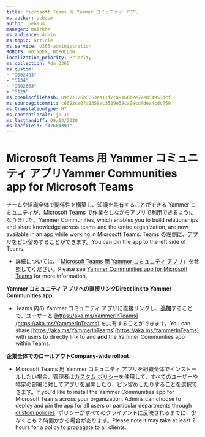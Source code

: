 ```yaml
---
title: Microsoft Teams 用 Yammer コミュニティ アプリ
ms.author: pebaum
author: pebaum
manager: mnirkhe
ms.audience: Admin
ms.topic: article
ms.service: o365-administration
ROBOTS: NOINDEX, NOFOLLOW
localization_priority: Priority
ms.collection: Adm_O365
ms.custom:
- "9002493"
- "5134"
- "9002653"
- "5129"
ms.openlocfilehash: 89d71126b5663ea11f7ca9166b2e72e854953dcf
ms.sourcegitcommit: c6692ce0fa1358ec3529e59ca0ecdfdea4cdc759
ms.translationtype: HT
ms.contentlocale: ja-JP
ms.lasthandoff: 09/14/2020
ms.locfileid: "47664391"
---
```

# <a name="yammer-communities-app-for-microsoft-teams"></a><span data-ttu-id="1b8ab-102">Microsoft Teams 用 Yammer コミュニティ アプリ</span><span class="sxs-lookup"><span data-stu-id="1b8ab-102">Yammer Communities app for Microsoft Teams</span></span>

<span data-ttu-id="1b8ab-103">チームや組織全体で関係性を構築し、知識を共有することができる Yammer コミュニティが、Microsoft Teams で作業をしながらアプリで利用できるようになりました。</span><span class="sxs-lookup"><span data-stu-id="1b8ab-103">Yammer Communities, which enables you to build relationships and share knowledge across teams and the entire organization, are now available in an app while working in Microsoft Teams.</span></span> <span data-ttu-id="1b8ab-104">Teams の左側に、アプリをピン留めすることができます。</span><span class="sxs-lookup"><span data-stu-id="1b8ab-104">You can pin the app to the left side of Teams.</span></span> 

- <span data-ttu-id="1b8ab-105">詳細については、「[Microsoft Teams 用 Yammer コミュニティ アプリ](https://go.microsoft.com/fwlink/?linkid=2127757&clcid=0x409)」を参照してください。</span><span class="sxs-lookup"><span data-stu-id="1b8ab-105">Please see [Yammer Communities app for Microsoft Teams](https://go.microsoft.com/fwlink/?linkid=2127757&clcid=0x409) for more information.</span></span>

<span data-ttu-id="1b8ab-106">**Yammer コミュニティ アプリへの直接リンク**</span><span class="sxs-lookup"><span data-stu-id="1b8ab-106">**Direct link to Yammer Communities app**</span></span>

- <span data-ttu-id="1b8ab-107">Teams 内の Yammer コミュニティ アプリに直接リンクし、**追加**することで、ユーザーと [https://aka.ms/YammerInTeams](https://aka.ms/YammerInTeams) を共有することができます。</span><span class="sxs-lookup"><span data-stu-id="1b8ab-107">You can share [https://aka.ms/YammerInTeams](https://aka.ms/YammerInTeams) with users to directly link to and **add** the Yammer Communities app within Teams.</span></span>

<span data-ttu-id="1b8ab-108">**企業全体でのロールアウト**</span><span class="sxs-lookup"><span data-stu-id="1b8ab-108">**Company-wide rollout**</span></span>

- <span data-ttu-id="1b8ab-109">Microsoft Teams 用 Yammer コミュニティ アプリを組織全体でインストールしたい場合、管理者は[カスタム ポリシー](https://docs.microsoft.com/microsoftteams/manage-apps)を使用して、すべてのユーザーや特定の部署に対してアプリを展開したり、ピン留めしたりすることを選択できます。</span><span class="sxs-lookup"><span data-stu-id="1b8ab-109">If you'd like to install the Yammer Communities app for Microsoft Teams across your organization, Admins can choose to deploy and pin the app for all users or particular departments through [custom policies](https://docs.microsoft.com/microsoftteams/manage-apps).</span></span> <span data-ttu-id="1b8ab-110">ポリシーがすべてのクライアントに反映されるまでに、少なくとも 2 時間かかる場合があります。</span><span class="sxs-lookup"><span data-stu-id="1b8ab-110">Please note it may take at least 2 hours for a policy to propagate to all clients.</span></span>
